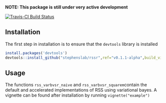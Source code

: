 
<!-- README.md is generated from README.Rmd. Please edit that file -->
**NOTE: This package is still under very active development**

[![Travis-CI Build Status](https://travis-ci.org/stephenslab/rssr.svg?branch=master)](https://travis-ci.org/stephenslab/rssr)

Installation
------------

The first step in installation is to ensure that the `devtools` library is installed

``` r
install.packages('devtools')
devtools::install_github("stephenslab/rssr",ref="v0.1.1-alpha",build_vignettes = TRUE)
```

Usage
-----

The functions `rss_varbvsr_naive` and `rss_varbvsr_squarem`contain the default and accelerated implementations of RSS using variational bayes. A vignette can be found after installation by running `vignette("example")`
